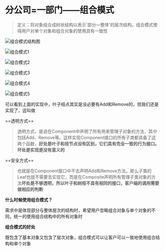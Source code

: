 # 分公司=一部门——组合模式

> 定义：将对象组合成树状结构以表示'部分—整体'的层次结构。组合模式使得用户对单个对象和组合对象的使用具有一致性



![组合模式结构图](C:\Typora\设计模式picture\第十九章\组合模式结构图.png)

![组合模式1](C:\Typora\设计模式picture\第十九章\组合模式1.png)

![组合模式2](C:\Typora\设计模式picture\第十九章\组合模式2.png)

![组合模式3](C:\Typora\设计模式picture\第十九章\组合模式3.png)

![组合模式4](C:\Typora\设计模式picture\第十九章\组合模式4.png)

![组合模式5](C:\Typora\设计模式picture\第十九章\组合模式5.png)

可以看到上面的实现中，叶子结点其实是没必要有Add和Remove的，但我们还是实现了，这叫做

==透明方式==

> 透明方式，是说在Component中声明了所有用来管理子对象的方法，其中包括Add、Remove等。这样实现Component接口的所有子类都具备了这两个函数，**好处是叶子和枝节点没有区别，它们具有完全一致的行为接口。坏处是实现是没有意义的**

==安全方式==

> 也就是在Component接口中不去声明Add和Remove方法，那么子类的Leaf也就不需要去实现它，而是在Composite声明所有管理子类对象的方法**坏处是不够透明，所以叶子和树枝不具有相同的接口，客户端的调用需要做相应的判断**

**什么时候使用组合模式？**

需求中是体现部分与整体层次的结构时，希望用户忽略组合对象与单个对象的不同，统一的使用组合结构中的所有对象时

**组合模式的好处**

既包含了基本对象又包含了层次对象，组合模式可以让客户可以一致地使用组合结构和单个对象